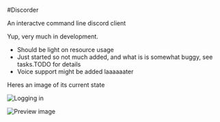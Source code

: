 #Discorder

An interactve command line discord client

Yup, very much in development.

 - Should be light on resource usage
 - Just started so not much added, and what is is somewhat buggy, see tasks.TODO for details
 - Voice support might be added laaaaaater


Heres an image of its current state

![Logging in](https://dl.dropboxusercontent.com/u/17487167/screenshots/2016-03-16T01%3A00%3A23%2B01%3A00.png)

![Preview image](https://dl.dropboxusercontent.com/u/17487167/screenshots/2016-03-15T05%3A47%3A51%2B01%3A00.png)


